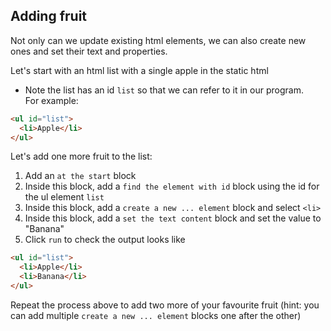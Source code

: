 ## Adding fruit


Not only can we update existing html elements, we can also create new ones and set their text and properties.
      
Let's start with an html list with a single apple in the static html 
                
- Note the list has an id `list` so that we can refer to it in our program.</li>
For example:

```html
<ul id="list">
  <li>Apple</li>
</ul>
```

Let's add one more fruit to the list:

1. Add an `at the start` block
2. Inside this block, add a `find the element with id` block using the id for the ul element `list`
3. Inside this block, add a `create a new ... element` block and select `<li>`
4. Inside this block, add a `set the text content` block and set the value to "Banana"
5. <span class="test-checkbox"></span> Click `run` to check the output looks like

```html
<ul id="list">
  <li>Apple</li>
  <li>Banana</li>
</ul>
```
<span class="test-checkbox"></span>Repeat the process above to add two more of your favourite fruit (hint: you can add multiple `create a new ... element` blocks one after the other)
    